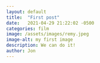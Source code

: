 ```yaml
---
layout: default
title:  "First post"
date:   2021-04-29 21:22:02 -0500
categories: film
image: /assets/images/remy.jpeg
image-alt: my first image
description: We can do it!
author: Jon
---
```

